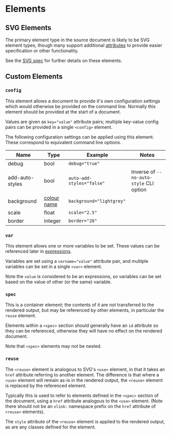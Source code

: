 # Elements

## SVG Elements

The primary element type in the source document is likely to be SVG element types, though many support additional [attributes](attributes) to provide easier specification or other functionality.

See the [SVG spec](https://www.w3.org/TR/SVG11/) for further details on these elements.

## Custom Elements

### `config`

This element allows a document to provide it's own configuration settings which would otherwise be provided on the command line.
Normally this element should be provided at the start of a document.

Values are given as `key="value"` attribute pairs; multiple key-value config pairs can be provided in a single `<config>` element.

The following configuration settings can be applied using this element. These correspond to equivalent command line options.

| Name | Type | Example | Notes |
| --- | --- | --- | --- |
| debug | bool | `debug="true"` |
| add-auto-styles | bool | `auto-add-styles="false"` | Inverse of `--no-auto-style` CLI option |
| background | [colour name](https://www.w3.org/TR/SVG11/types.html#ColorKeywords) | `background="lightgrey"` |
| scale | float | `scale="2.5"` |
| border | integer | `border="20"` |

### `var`

This element allows one or more variables to be set. These values can be referenced later in [expressions](expressions#variables).

Variables are set using a `varname="value"` attribute pair, and multiple variables can be set in a single `<var>` element.

Note the `value` is considered to be an expressions, so variables can be set based on the value of other (or the same) variable.

### `spec`

This is a container element; the contents of it are not transferred to the rendered output, but may be referenced by other elements,
in particular the `reuse` element.

Elements within a `<spec>` section should generally have an `id` attribute so they can be referenced, otherwise they will have no effect on the rendered document.

Note that `<spec>` elements may not be nested.

### `reuse`

The `<reuse>` element is analogous to SVG's `<use>` element, in that it takes an `href` attribute referring to another element.
The difference is that where a `<use>` element will remain as-is in the rendered output, the `<reuse>` element is replaced by the referenced element.

Typically this is used to refer to elements defined in the `<spec>` section of the document, using a `href` attribute analogous to the `<use>` element.
(Note there should not be an `xlink:` namespace prefix on the `href` attribute of `<reuse>` elements).

The `style` attribute of the `<reuse>` element is applied to the rendered output, as are any classes defined for the element.
